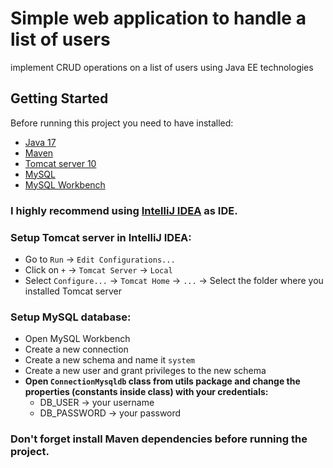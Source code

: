 # Simple web application to handle a list of users
implement CRUD operations on a list of users using Java EE technologies

## Getting Started
Before running this project you need to have installed:
* [Java 17](https://www.oracle.com/java/technologies/javase/jdk17-archive-downloads.html)
* [Maven](https://maven.apache.org/download.cgi)
* [Tomcat server 10](https://tomcat.apache.org/download-10.cgi)
* [MySQL](https://dev.mysql.com/downloads/mysql/)
* [MySQL Workbench](https://dev.mysql.com/downloads/workbench/)

### I highly recommend using [IntelliJ IDEA](https://www.jetbrains.com/idea/download/#section=windows) as IDE.

### Setup Tomcat server in IntelliJ IDEA:
* Go to `Run` -> `Edit Configurations...`
* Click on `+` -> `Tomcat Server` -> `Local`
* Select `Configure...` -> `Tomcat Home` -> `...` -> Select the folder where you installed Tomcat server

### Setup MySQL database:
* Open MySQL Workbench
* Create a new connection
* Create a new schema and name it `system`
* Create a new user and grant privileges to the new schema
* **Open `ConnectionMysqldb` class from **utils** package and change the properties (constants inside class) 
with your credentials:**
  * DB_USER -> your username
  * DB_PASSWORD -> your password 


### Don't forget install Maven dependencies before running the project.